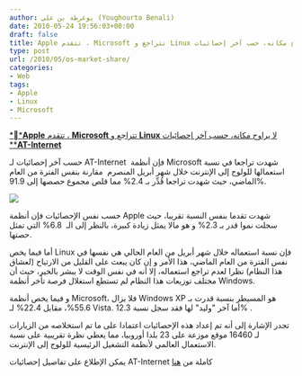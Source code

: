 ```yaml
---
author: يوغرطة بن علي (Youghourta Benali)
date: 2010-05-24 19:56:03+00:00
draft: false
title: َApple تتقدم ، Microsoft تتراجع و Linux لا يراوح مكانه، حسب آخر إحصائيات AT-Internet
type: post
url: /2010/05/os-market-share/
categories:
- Web
tags:
- Apple
- Linux
- Microsoft
---
```


[**َ****Apple**** تتقدم ، ****Microsoft**** تتراجع و ****Linux**** لا يراوح مكانه، حسب آخر إحصائيات ****AT-Internet**](http://www.it-scoop.com/2010/05/os-market-share/)

حسب آخر إحصائيات لـ AT-Internet  فإن أنظمة Microsoft شهدت تراجعا في نسبة استعمالها للولوج إلى الإنترنت خلال شهر أبريل المنصرم  مقارنة بنفس الفترة من العام الماضي، حيث شهدت تراجعا قُدِّر بـ 2.4% مما قلص مجموع حصصها إلى 91.9%.

[![](http://www.it-scoop.com/wp-content/uploads/2010/05/OS-201005-1-e1274730684446-300x109.png)
](http://www.it-scoop.com/2010/05/os-market-share/)

حسب نفس الإحصائيات فإن أنظمة Apple شهدت تقدما بنفس النسبة تقريبا، حيث سجلت نموا قدر بـ 2.3% و هو مالا يمثل زيادة كبيرة، بالنظر إلى الـ  6.8% التي تمثل حصتها.

أما فيما يخص Linux فإن نسبة استعماله خلال شهر أبريل من العام الحالي هي نفسها في نفس الفترة من العام الماضي، هذا الأمر و إن كان يبعث على القليل من الارتياح (لعشاق هذا النظام) نظرا لعدم تراجع استعماله، إلا أنه في نفس الوقت لا يبشر بالخير، حيث أن مختلف توزيعات هذا النظام لم تستطع استغلال فرصة تأخر أنظمة Windows.

و فيما يخص أنظمة Microsoft، فلا يزال Windows XP هو المسيطر بنسبة قدرت بـ 55.6%، مقابل 22.4% لـ Vista. أما آخر "وليد" لها فقد سجل نسبة 12.3% .

تجدر الإشارة إلى أنه تم إعداد هذه الإحصائيات اعتمادا على ما تم استخلاصه من الزيارات لـ 16460 موقع موزعة على 23 بلدا أوروبيا، مما يعطي نظرة تقريبية على نسبة الاستعمال العالمي لأنظمة التشغيل الرئيسية للولوج إلى الإنترنت.

يمكن الإطلاع على تفاصيل إحصائيات AT-Internet كاملة من [هنا](http://www.atinternet-institute.com/fr-fr/equipement-internaute/systemes-d-exploitation-avril-2010/index-1-1-7-197.html)
